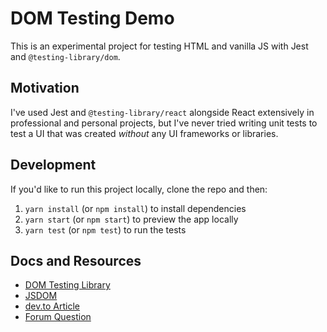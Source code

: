 # DOM Testing Demo

This is an experimental project for testing HTML and vanilla JS with Jest and `@testing-library/dom`.

## Motivation

I've used Jest and `@testing-library/react` alongside React extensively in professional and personal projects, but I've never tried writing unit tests to test a UI that was created *without* any UI frameworks or libraries.

## Development

If you'd like to run this project locally, clone the repo and then:

1. `yarn install` (or `npm install`) to install dependencies
2. `yarn start` (or `npm start`) to preview the app locally
3. `yarn test` (or `npm test`) to run the tests

## Docs and Resources

- [DOM Testing Library](https://testing-library.com/docs/dom-testing-library/intro)
- [JSDOM](https://github.com/jsdom/jsdom#executing-scripts)
- [dev.to Article](https://dev.to/snowleo208/things-i-learned-after-writing-tests-for-js-and-html-page-4lja)
- [Forum Question](https://spectrum.chat/testing-library/help-dom/test-plain-html-vanilla-js~9f56a169-ea3f-481b-b1cc-dd9fc70dbeaf)
